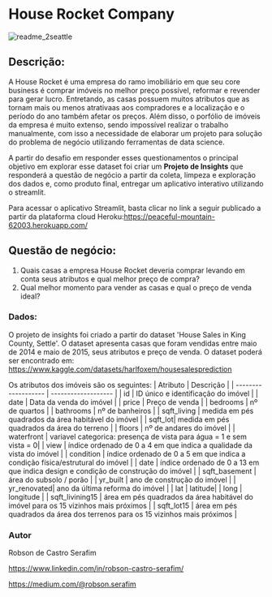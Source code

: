 # House Rocket Company


![readme_2seattle](https://user-images.githubusercontent.com/99512194/179364327-41addcc4-a259-4753-989a-e2b0a7bd7421.jpg)

## Descrição:

A House Rocket é uma empresa do ramo imobiliário em que seu core business é comprar imóveis no melhor preço possível, reformar e revender para gerar lucro. Entretando, as casas possuem muitos atributos que as tornam mais ou menos atrativaas aos compradores e a localização e o período do ano também afetar os preços.
Além disso, o porfólio de imóveis da empresa é muito extenso, sendo impossível realizar o trabalho manualmente, com isso a necessidade de elaborar um projeto para solução do problema de negócio utilizando ferramentas de data science.

A partir do desafio em responder esses questionamentos o principal objetivo em explorar esse dataset foi criar um **Projeto de Insights** que responderá a questão de negócio a partir da coleta, limpeza e exploração dos dados e, como produto final, entregar um aplicativo interativo utilizando  o streamlit.

Para acessar o aplicativo Streamlit, basta clicar no link a seguir publicado a partir da plataforma cloud Heroku:https://peaceful-mountain-62003.herokuapp.com/ 

## Questão de negócio:
1) Quais casas a empresa House Rocket deveria comprar levando em conta seus atributos e qual melhor preço de compra?
2) Qual melhor momento para vender as casas e qual o preço de venda ideal?


### Dados:
O projeto de insights foi criado a partir do dataset 'House Sales in King County, Settle'. O dataset apresenta casas que foram vendidas entre maio de 2014 e maio de 2015, seus atributos e preço de venda. 
O dataset poderá ser encontrado em: https://www.kaggle.com/datasets/harlfoxem/housesalesprediction

Os atributos dos imóveis são os seguintes:
| Atributo |  Descrição  |
| ------------------- | ------------------- |
|  id |  ID único e identificação do imóvel |
|  date |  Data da venda do imóvel |
|  price |  Preço de venda |
|  bedrooms |  nº de quartos |
|  bathrooms |  nº de banheiros |
|  sqft_living |  medida em pés quadrados da área habitável do imóvel |
|  sqft_lot|  medida em pés quadrados da área do terreno |
|  floors |  nº de andares do imóvel |
|  waterfront |  variavel categorica: presença de vista para água = 1 e sem vista = 0|
|  view |  índice ordenado de 0 a 4 em que indica a qualidade da vista do imóvel |
|  condition |  índice ordenado de 0 a 5 em que indica a condição física/estrutural do imóvel |
|  date |  índice ordenado de 0 a 13 em que indica design e condição de construção do imóvel |
|  sqft_basement |  área do subsolo / porão |
|  yr_built |  ano de construção do imóvel |
|  yr_renovated|  ano da última reforma do imóvel |
|  lat |  latitude|
|  long |  longitude |
|  sqft_livining15 |  área em pés quadrados da área habitável do imóvel para os 15 vizinhos mais próximos |
|  sqft_lot15 |  área em pés quadrados da área dos terrenos para os 15 vizinhos mais próximos |

### Autor
Robson de Castro Serafim

https://www.linkedin.com/in/robson-castro-serafim/

https://medium.com/@robson.serafim
